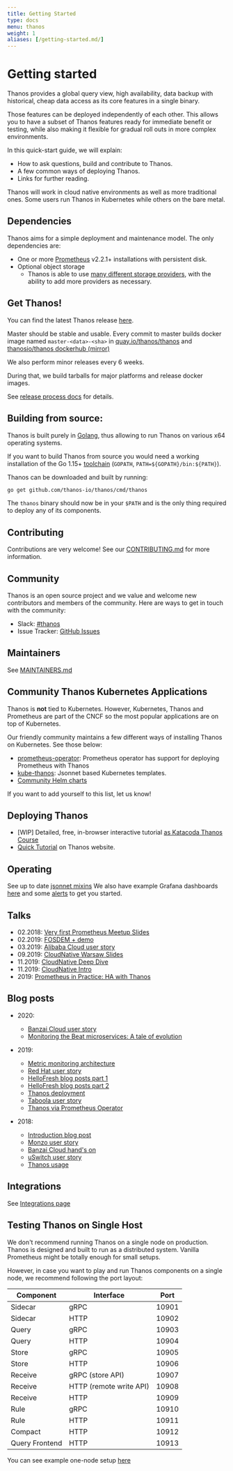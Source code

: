 ```yaml
---
title: Getting Started
type: docs
menu: thanos
weight: 1
aliases: [/getting-started.md/]
---
```


# Getting started

Thanos provides a global query view, high availability, data backup with historical, cheap data access as its core features in a single binary.

Those features can be deployed independently of each other. This allows you to have a subset of Thanos features ready
for immediate benefit or testing, while also making it flexible for gradual roll outs in more complex environments.

In this quick-start guide, we will explain:

* How to ask questions, build and contribute to Thanos.
* A few common ways of deploying Thanos.
* Links for further reading.

Thanos will work in cloud native environments as well as more traditional ones. Some users run Thanos in Kubernetes while others on the bare metal.

## Dependencies

Thanos aims for a simple deployment and maintenance model. The only dependencies are:

* One or more [Prometheus](https://prometheus.io) v2.2.1+ installations with persistent disk.
* Optional object storage
  * Thanos is able to use [many different storage providers](storage.md), with the ability to add more providers as necessary.

## Get Thanos!

You can find the latest Thanos release [here](https://github.com/thanos-io/thanos/releases).

Master should be stable and usable. Every commit to master builds docker image named `master-<data>-<sha>` in
[quay.io/thanos/thanos](https://quay.io/repository/thanos/thanos) and [thanosio/thanos dockerhub (mirror)](https://hub.docker.com/r/thanosio/thanos)

We also perform minor releases every 6 weeks.

During that, we build tarballs for major platforms and release docker images.

See [release process docs](release-process.md) for details.

## Building from source:

Thanos is built purely in [Golang](https://golang.org/), thus allowing to run Thanos on various x64 operating systems.

If you want to build Thanos from source you would need a working installation of the Go 1.15+ [toolchain](https://github.com/golang/tools) (`GOPATH`, `PATH=${GOPATH}/bin:${PATH}`).

Thanos can be downloaded and built by running:

```bash
go get github.com/thanos-io/thanos/cmd/thanos
```

The `thanos` binary should now be in your `$PATH` and is the only thing required to deploy any of its components.

## Contributing

Contributions are very welcome! See our [CONTRIBUTING.md](/CONTRIBUTING.md) for more information.

## Community

Thanos is an open source project and we value and welcome new contributors and members
of the community. Here are ways to get in touch with the community:

* Slack: [#thanos](https://slack.cncf.io/)
* Issue Tracker: [GitHub Issues](https://github.com/thanos-io/thanos/issues)

## Maintainers

See [MAINTAINERS.md](/MAINTAINERS.md)

## Community Thanos Kubernetes Applications

Thanos is **not** tied to Kubernetes. However, Kubernetes, Thanos and Prometheus are part of the CNCF so the most popular applications are on top of Kubernetes.

Our friendly community maintains a few different ways of installing Thanos on Kubernetes. See those below:

* [prometheus-operator](https://github.com/coreos/prometheus-operator): Prometheus operator has support for deploying Prometheus with Thanos
* [kube-thanos](https://github.com/thanos-io/kube-thanos): Jsonnet based Kubernetes templates.
* [Community Helm charts](https://hub.helm.sh/charts?q=thanos)

If you want to add yourself to this list, let us know!

## Deploying Thanos

* [WIP] Detailed, free, in-browser interactive tutorial [as Katacoda Thanos Course](https://katacoda.com/bwplotka/courses/thanos)
* [Quick Tutorial](./quick-tutorial.md) on Thanos website.

## Operating

See up to date [jsonnet mixins](https://github.com/thanos-io/thanos/tree/master/mixin/README.md)
We also have example Grafana dashboards [here](/examples/dashboards/dashboards.md) and some [alerts](/examples/alerts/alerts.md) to get you started.

## Talks

* 02.2018: [Very first Prometheus Meetup Slides](https://www.slideshare.net/BartomiejPotka/thanos-global-durable-prometheus-monitoring)
* 02.2019: [FOSDEM + demo](https://fosdem.org/2019/schedule/event/thanos_transforming_prometheus_to_a_global_scale_in_a_seven_simple_steps/)
* 03.2019: [Alibaba Cloud user story](https://www.youtube.com/watch?v=ZS6zMksfipc)
* 09.2019: [CloudNative Warsaw Slides](https://docs.google.com/presentation/d/1cKpbJY3jIAtr03M-zcNujwBA38_LDj7NqE4LjNfvglE/edit?usp=sharing)
* 11.2019: [CloudNative Deep Dive](https://www.youtube.com/watch?v=qQN0N14HXPM)
* 11.2019: [CloudNative Intro](https://www.youtube.com/watch?v=m0JgWlTc60Q)
* 2019: [Prometheus in Practice: HA with Thanos](https://www.slideshare.net/ThomasRiley45/prometheus-in-practice-high-availability-with-thanos-devopsdays-edinburgh-2019)

## Blog posts

* 2020:

  * [Banzai Cloud user story](https://banzaicloud.com/blog/multi-cluster-monitoring/)
  * [Monitoring the Beat microservices: A tale of evolution](https://build.thebeat.co/monitoring-the-beat-microservices-a-tale-of-evolution-4e246882606e)

* 2019:

  * [Metric monitoring architecture](https://improbable.io/blog/thanos-architecture-at-improbable)
  * [Red Hat user story](https://blog.openshift.com/federated-prometheus-with-thanos-receive/)
  * [HelloFresh blog posts part 1](https://engineering.hellofresh.com/monitoring-at-hellofresh-part-1-architecture-677b4bd6b728)
  * [HelloFresh blog posts part 2](https://engineering.hellofresh.com/monitoring-at-hellofresh-part-2-operating-the-monitoring-system-8175cd939c1d)
  * [Thanos deployment](https://www.metricfire.com/blog/ha-kubernetes-monitoring-using-prometheus-and-thanos)
  * [Taboola user story](https://engineering.taboola.com/monitoring-and-metering-scale/)
  * [Thanos via Prometheus Operator](https://kkc.github.io/2019/02/10/prometheus-operator-with-thanos/)

* 2018:

  * [Introduction blog post](https://improbable.io/games/blog/thanos-prometheus-at-scale)
  * [Monzo user story](https://monzo.com/blog/2018/07/27/how-we-monitor-monzo)
  * [Banzai Cloud hand's on](https://banzaicloud.com/blog/hands-on-thanos/)
  * [uSwitch user story](https://medium.com/uswitch-labs/making-prometheus-more-awesome-with-thanos-fbec8c6c28ad)
  * [Thanos usage](https://www.infracloud.io/blogs/thanos-ha-scalable-prometheus/)

## Integrations

See [Integrations page](./integrations.md)

## Testing Thanos on Single Host

We don't recommend running Thanos on a single node on production.
Thanos is designed and built to run as a distributed system.
Vanilla Prometheus might be totally enough for small setups.

However, in case you want to play and run Thanos components
on a single node, we recommend following the port layout:

| Component      | Interface               | Port  |
| -------------- | ----------------------- | ----- |
| Sidecar        | gRPC                    | 10901 |
| Sidecar        | HTTP                    | 10902 |
| Query          | gRPC                    | 10903 |
| Query          | HTTP                    | 10904 |
| Store          | gRPC                    | 10905 |
| Store          | HTTP                    | 10906 |
| Receive        | gRPC (store API)        | 10907 |
| Receive        | HTTP (remote write API) | 10908 |
| Receive        | HTTP                    | 10909 |
| Rule           | gRPC                    | 10910 |
| Rule           | HTTP                    | 10911 |
| Compact        | HTTP                    | 10912 |
| Query Frontend | HTTP                    | 10913 |

You can see example one-node setup [here](/scripts/quickstart.sh)
